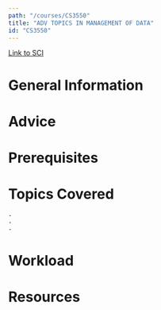 ```yaml
---
path: "/courses/CS3550"
title: "ADV TOPICS IN MANAGEMENT OF DATA"
id: "CS3550"
---
```

[Link to SCI]("http://courses.sci.pitt.edu/courses/courses/view/CS-3550")

# General Information

# Advice


# Prerequisites
<!-- PREREQ_REPLACEMENT (Do not remove) -->

<!-- END PREREQ_REPLACEMENT (Do not remove) -->
# Topics Covered
	- 
	-
	-
# Workload

<!-- TESTIMONIALS
# Testimonials
This gets replaced with Gatsby, its
data comes from Google Sheets for easier
editing!
-->

# Resources
